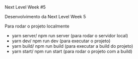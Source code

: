 Next Level Week #5

Desenvolvimento da Next Level Week 5


Para rodar o projeto localmente

- yarn server/ npm run server (para rodar o servidor local)
- yarn dev/ npm run dev (para executar o projeto)
- yarn build/ npm run build (para executar a build do projeto)
- yarn start/ npm run start (para rodar o projeto com a build)
